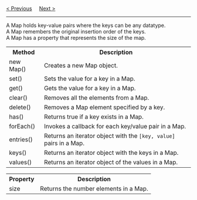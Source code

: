 <a href="/JS/Objects/Sets.md">&lt; Previous</a>
&nbsp;&nbsp;&nbsp;
<a href="/JS/Objects/Functions/Main.md">Next &gt;</a>
<hr>
A Map holds key-value pairs where the keys can be any datatype.
<br>
A Map remembers the original insertion order of the keys.
<br>
A Map has a property that represents the size of the map.
<table class="ws-table-all">
  <tr>
    <th>Method</th>
    <th>Description</th>
  </tr>
  <tr>
    <td>new Map()</td>
    <td>Creates a new Map object.</td>
  </tr>
  <tr>
    <td>set()</td>
    <td>Sets the value for a key in a Map.</td>
  </tr>
  <tr>
    <td>get()</td>
    <td>Gets the value for a key in a Map.</td>
  </tr>
  <tr>
    <td>clear()</td>
    <td>Removes all the elements from a Map.</td>
  </tr>
  <tr>
    <td>delete()</td>
    <td>Removes a Map element specified by a key.</td>
  </tr>
  <tr>
    <td>has()</td>
    <td>Returns true if a key exists in a Map.</td>
  </tr>
  <tr>
    <td>forEach()</td>
    <td>Invokes a callback for each key/value pair in a Map.</td>
  </tr>
  <tr>
    <td>entries()</td>
    <td>Returns an iterator object with the <code>[key, value]</code> pairs in a Map.</td>
  </tr>
  <tr>
    <td>keys()</td>
    <td>Returns an iterator object with the keys in a Map.</td>
  </tr>
  <tr>
    <td>values()</td>
    <td>Returns an iterator object of the values in a Map.</td>
  </tr>
</table>
<table class="ws-table-all">
  <tr>
    <th>Property</th>
    <th>Description</th>
  </tr>
  <tr>
    <td>size</td>
    <td>Returns the number elements in a Map.</td>
  </tr>
</table>
